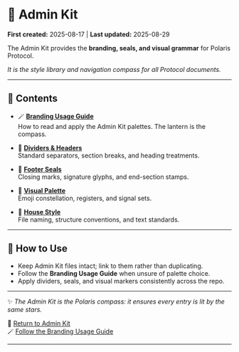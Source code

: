 # 🏮 Admin Kit  

**First created:** 2025-08-17 | **Last updated:** 2025-08-29  

The Admin Kit provides the **branding, seals, and visual grammar** for Polaris Protocol.  

*It is the style library and navigation compass for all Protocol documents.*  

---

## 📑 Contents  

- 🪄 [**Branding Usage Guide**](./🪄_branding_usage_guide.md)  
  How to read and apply the Admin Kit palettes. The lantern is the compass.  

- 🎏 [**Dividers & Headers**](./🎏_dividers_and_headers.md)  
  Standard separators, section breaks, and heading treatments.  

- 🐾 [**Footer Seals**](./🐾_footer_seals.md)  
  Closing marks, signature glyphs, and end-section stamps.  

- 🧿 [**Visual Palette**](./🧿_visual_palette.md)  
  Emoji constellation, registers, and signal sets.  

- 🔮 [**House Style**](./🔮_house_style.md)  
  File naming, structure conventions, and text standards.  

---

## 🔖 How to Use  

- Keep Admin Kit files intact; link to them rather than duplicating.  
- Follow the **Branding Usage Guide** when unsure of palette choice.  
- Apply dividers, seals, and visual markers consistently across the repo.  

---

✨ *The Admin Kit is the Polaris compass: it ensures every entry is lit by the same stars.*  

🏮 [Return to Admin Kit](./README.md)  
🪄 [Follow the Branding Usage Guide](./🪄_branding_usage_guide.md)

---
